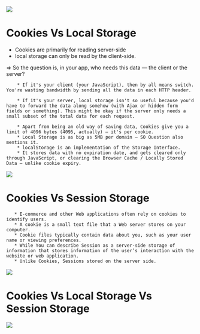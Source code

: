 <img src = "https://miro.medium.com/max/4198/1*HC1PWdue5ZofBEwOMEsBBA.png">



# Cookies Vs Local Storage

   * Cookies are primarily for reading server-side
   * local storage can only be read by the client-side. 

   => So the question is, in your app, who needs this data — the client or the server?

        * If it's your client (your JavaScript), then by all means switch. You're wasting bandwidth by sending all the data in each HTTP header.

        * If it's your server, local storage isn't so useful because you'd have to forward the data along somehow (with Ajax or hidden form fields or something). This might be okay if the server only needs a small subset of the total data for each request.

        * Apart from being an old way of saving data, Cookies give you a limit of 4096 bytes (4095, actually) — it's per cookie. 
        * Local Storage is as big as 5MB per domain — SO Question also mentions it.
        * localStorage is an implementation of the Storage Interface. 
        * It stores data with no expiration date, and gets cleared only through JavaScript, or clearing the Browser Cache / Locally Stored Data — unlike cookie expiry.



<img  src = "https://ic.pics.livejournal.com/dotnetinter/32561056/128955/128955_original.png">






# Cookies Vs Session Storage

       * E-commerce and other Web applications often rely on cookies to identify users. 
       * A cookie is a small text file that a Web server stores on your computer.
       * Cookie files typically contain data about you, such as your user name or viewing preferences. 
       * While You can describe Session as a server-side storage of information that stores information of the user’s interaction with the website or web application. 
       * Unlike Cookies, Sessions stored on the server side.



<img src = "https://anydifferencebetween.com/wp-content/uploads/2016/09/Difference-Between-Cookies-and-Sessions.jpg">




# Cookies Vs Local Storage Vs Session Storage





<img src = "https://i.stack.imgur.com/cI5kT.jpg">


